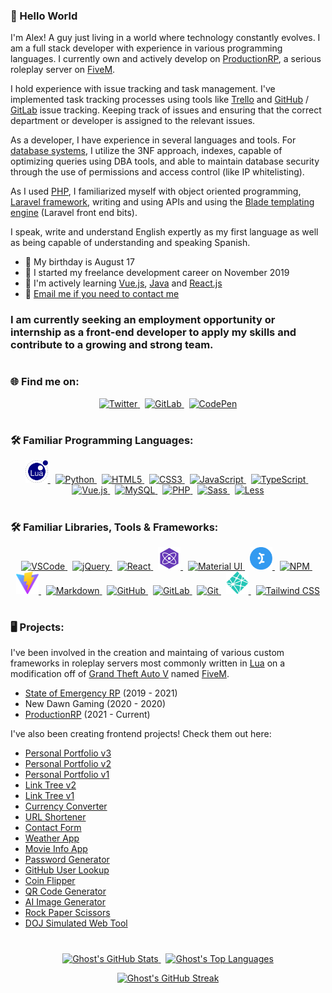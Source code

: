 ### 👋 Hello World
I'm Alex! A guy just living in a world where technology constantly evolves. I am a full stack developer with experience in various programming languages. I currently own and actively develop on <a href='https://productionrp.net/' rel="noopener noreferrer" target="_blank">ProductionRP</a>, a serious roleplay server on <a href="https://fivem.net" rel="noopener noreferrer" target="_blank">FiveM</a>.

I hold experience with issue tracking and task management. I've implemented task tracking processes using tools like <a href='https://trello.com/' rel="noopener noreferrer" target="_blank">Trello</a> and <a href='https://github.com/' rel="noopener noreferrer" target="_blank">GitHub</a> / <a href='https://gitlab.com/' rel="noopener noreferrer" target="_blank">GitLab</a> issue tracking. Keeping track of issues and ensuring that the correct department or developer is assigned to the relevant issues.

As a developer, I have experience in several languages and tools. For <a href='https://mysql.com/' rel="noopener noreferrer" target="_blank">database systems</a>, I utilize the 3NF approach, indexes, capable of optimizing queries using DBA tools, and able to maintain database security through the use of permissions and access control (like IP whitelisting).

As I used <a href='https://php.net/' rel="noopener noreferrer" target="_blank">PHP</a>, I familiarized myself with object oriented programming, <a href='https://laravel.com/' rel="noopener noreferrer" target="_blank">Laravel framework</a>, writing and using APIs and using the <a href='https://laravel.com/docs/10.x/blade#introduction' rel="noopener noreferrer" target="_blank">Blade templating engine</a> (Laravel front end bits).

I speak, write and understand English expertly as my first language as well as being capable of understanding and speaking Spanish.

* 🎂 My birthday is August 17
* 📅 I started my freelance development career on November 2019
* 🧠 I'm actively learning <a href='https://vuejs.org/' rel="noopener noreferrer" target="_blank">Vue.js</a>, <a href='https://java.com/' rel="noopener noreferrer" target="_blank">Java</a> and <a href='https://reactjs.org/' rel="noopener noreferrer" target="_blank">React.js</a>
* 📧 [Email me if you need to contact me](mailto:ghostdaghostt@gmail.com)

<h3>I am currently seeking an employment opportunity or internship as a front-end developer to apply my skills and contribute to a growing and strong team.</h3>

#
### 🌐 Find me on:
<p align="center">
    <a href="https://twitter.com/ghostdaghost" rel="noopener noreferrer" target="_blank">
        <img width="36" height="36" alt="Twitter" src="https://cdn.jsdelivr.net/gh/devicons/devicon/icons/twitter/twitter-original.svg" draggable="false">
    </a>
    &nbsp;
    <a href="https://gitlab.com/GhostDaGhost" rel="noopener noreferrer" target="_blank">
        <img width="36" alt="GitLab" src="https://cdn.jsdelivr.net/gh/devicons/devicon/icons/gitlab/gitlab-original.svg" draggable="false">
    </a>
    &nbsp;
    <a href="https://codepen.io/GhostDaGhost" rel="noopener noreferrer" target="_blank">
        <img width="36" alt="CodePen" src="https://cdn.jsdelivr.net/gh/devicons/devicon/icons/codepen/codepen-plain.svg" draggable="false">
    </a>
</p>

#
### 🛠️ Familiar Programming Languages:
<p align="center">
    <a href="https://lua.org/" rel="noopener noreferrer" target="_blank">
        <img width="36" alt="LUA" src="./assets/lua.png" draggable="false">
    </a>
    &nbsp;
    <a href="https://python.org/" rel="noopener noreferrer" target="_blank">
        <img width="36" alt="Python" src="https://cdn.jsdelivr.net/gh/devicons/devicon/icons/python/python-original.svg" draggable="false">
    </a>
    &nbsp;
    <a href="https://html.com/" rel="noopener noreferrer" target="_blank">
        <img width="36" alt="HTML5" src="https://cdn.jsdelivr.net/gh/devicons/devicon/icons/html5/html5-original-wordmark.svg" draggable="false">
    </a>
    &nbsp;
    <a href="https://css3.com/" rel="noopener noreferrer" target="_blank">
        <img width="36" alt="CSS3" src="https://cdn.jsdelivr.net/gh/devicons/devicon/icons/css3/css3-original-wordmark.svg" draggable="false">
    </a>
    &nbsp;
    <a href="https://javascript.com/" rel="noopener noreferrer" target="_blank">
        <img width="36" alt="JavaScript" src="https://cdn.jsdelivr.net/gh/devicons/devicon/icons/javascript/javascript-original.svg" draggable="false">
    </a>
    &nbsp;
    <a href="https://typescriptlang.org/" rel="noopener noreferrer" target="_blank">
        <img width="36" alt="TypeScript" src="https://cdn.jsdelivr.net/gh/devicons/devicon/icons/typescript/typescript-original.svg" draggable="false">
    </a>
    &nbsp;
    <a href="https://vuejs.org/" rel="noopener noreferrer" target="_blank">
        <img width="36" alt="Vue.js" src="https://cdn.jsdelivr.net/gh/devicons/devicon/icons/vuejs/vuejs-original.svg" draggable="false">
    </a>
    &nbsp;
    <a href="https://mysql.com/" rel="noopener noreferrer" target="_blank">
        <img width="36" alt="MySQL" src="https://cdn.jsdelivr.net/gh/devicons/devicon/icons/mysql/mysql-original.svg" draggable="false">
    </a>
    &nbsp;
    <a href="https://php.net/" rel="noopener noreferrer" target="_blank">
        <img width="36" alt="PHP" src="https://cdn.jsdelivr.net/gh/devicons/devicon/icons/php/php-original.svg" draggable="false">
    </a>
    &nbsp;
    <a href="https://sass-lang.com/" rel="noopener noreferrer" target="_blank">
        <img width="36" alt="Sass" src="https://cdn.jsdelivr.net/gh/devicons/devicon/icons/sass/sass-original.svg" draggable="false">
    </a>
    &nbsp;
    <a href="https://lesscss.org/" rel="noopener noreferrer" target="_blank">
        <img width="36" alt="Less" src="https://cdn.jsdelivr.net/gh/devicons/devicon/icons/less/less-plain-wordmark.svg" draggable="false">
    </a>
</p>

#
### 🛠️ Familiar Libraries, Tools & Frameworks:
<p align="center">
    <a href="https://code.visualstudio.com/" rel="noopener noreferrer" target="_blank">
        <img width="36" alt="VSCode" src="https://cdn.jsdelivr.net/gh/devicons/devicon/icons/vscode/vscode-original.svg" draggable="false">
    </a>
    <!-- &nbsp;
    <a href="https://atom.io/" rel="noopener noreferrer" target="_blank">
        <img width="36" alt="Atom" src="https://cdn.jsdelivr.net/gh/devicons/devicon/icons/atom/atom-original.svg" draggable="false">
    </a> -->
    &nbsp;
    <a href="https://jquery.com/" rel="noopener noreferrer" target="_blank">
        <img width="36" alt="jQuery" src="https://cdn.jsdelivr.net/gh/devicons/devicon/icons/jquery/jquery-plain-wordmark.svg" draggable="false">
    </a>
    &nbsp;
    <a href="https://reactjs.org/" rel="noopener noreferrer" target="_blank">
        <img width="36" alt="React" src="https://cdn.jsdelivr.net/gh/devicons/devicon/icons/react/react-original.svg" draggable="false">
    </a>
    &nbsp;
    <a href="https://preactjs.org/" rel="noopener noreferrer" target="_blank">
        <img width="36" alt="Preact" src="./assets/preact.png" draggable="false">
    </a>
    &nbsp;
    <a href="https://mui.com/" rel="noopener noreferrer" target="_blank">
        <img width="36" alt="Material UI" src="https://cdn.jsdelivr.net/gh/devicons/devicon/icons/materialui/materialui-plain.svg" draggable="false">
    </a>
    &nbsp;
    <a href="https://mantine.dev/" rel="noopener noreferrer" target="_blank">
        <img width="36" alt="Mantine" src="./assets/mantine.png" draggable="false">
    </a>
    &nbsp;
    <a href="https://npmjs.com/" rel="noopener noreferrer" target="_blank">
        <img width="36" alt="NPM" src="https://cdn.jsdelivr.net/gh/devicons/devicon/icons/npm/npm-original-wordmark.svg" draggable="false">
    </a>
    &nbsp;
    <a href="https://vitejs.dev/" rel="noopener noreferrer" target="_blank">
        <img width="36" alt="Vite" src="assets/vite.png" draggable="false">
    </a>
    &nbsp;
    <a href="https://daringfireball.net/projects/markdown/" rel="noopener noreferrer" target="_blank">
        <img width="36" alt="Markdown" src="https://cdn.jsdelivr.net/gh/devicons/devicon/icons/markdown/markdown-original.svg" draggable="false">
    </a>
    &nbsp;
    <a href="https://github.com/" rel="noopener noreferrer" target="_blank">
        <img width="36" alt="GitHub" src="https://cdn.jsdelivr.net/gh/devicons/devicon/icons/github/github-original.svg" draggable="false">
    </a>
    &nbsp;
    <a href="https://gitlab.com/" rel="noopener noreferrer" target="_blank">
        <img width="36" alt="GitLab" src="https://cdn.jsdelivr.net/gh/devicons/devicon/icons/gitlab/gitlab-original.svg" draggable="false">
    </a>
    &nbsp;
    <a href="https://git-scm.com/" rel="noopener noreferrer" target="_blank">
        <img width="36" alt="Git" src="https://cdn.jsdelivr.net/gh/devicons/devicon/icons/git/git-original.svg" draggable="false">
    </a>
    &nbsp;
    <a href="https://netlify.com/" rel="noopener noreferrer" target="_blank">
        <img height="36" width="36" alt="Netlify" src="assets/netlify.png" draggable="false">
    </a>
    &nbsp;
    <a href="https://tailwindcss.com/" rel="noopener noreferrer" target="_blank">
        <img height="36" width="36" alt="Tailwind CSS" src="https://cdn.jsdelivr.net/gh/devicons/devicon/icons/tailwindcss/tailwindcss-plain.svg" draggable="false">
    </a>
    <!-- &nbsp;
    <a href="https://zmodeler3.com/" rel="noopener noreferrer" target="_blank">
        <img height="36" width="36" alt="zModeler 3" src="assets/zmodeler3.png" draggable="false">
    </a> -->
</p>

#
### 🖥️ Projects:
I've been involved in the creation and maintaing of various custom frameworks in roleplay servers most commonly written in <a href="https://lua.org/" rel="noopener noreferrer" target="_blank">Lua</a> on a modification off of <a href="https://rockstargames.com/gta-v" rel="noopener noreferrer" target="_blank">Grand Theft Auto V</a> named <a href="https://fivem.net" rel="noopener noreferrer" target="_blank">FiveM</a>.

* <a href='https://github.com/GhostDaGhost/soe-2.0' rel="noopener noreferrer" target="_blank">State of Emergency RP</a> (2019 - 2021)
* New Dawn Gaming (2020 - 2020)
* <a href='https://productionrp.net/' rel="noopener noreferrer" target="_blank">ProductionRP</a> (2021 - Current)

I've also been creating frontend projects! Check them out here:
* <a href="https://alexarizola.dev/" rel="noopener noreferrer" target="_blank">Personal Portfolio v3</a>
* <a href="https://aa-portfolio-v2.netlify.app/" rel="noopener noreferrer" target="_blank">Personal Portfolio v2</a>
* <a href="https://aa-portfolio-v1.netlify.app/" rel="noopener noreferrer" target="_blank">Personal Portfolio v1</a>
* <a href="https://alexarizola.info/" rel="noopener noreferrer" target="_blank">Link Tree v2</a>
* <a href="https://aa-linktree-v1.netlify.app/" rel="noopener noreferrer" target="_blank">Link Tree v1</a>
* <a href="https://classy-choux-2958bf.netlify.app/" rel="noopener noreferrer" target="_blank">Currency Converter</a>
* <a href="https://transcendent-palmier-9cc6ea.netlify.app/" rel="noopener noreferrer" target="_blank">URL Shortener</a>
* <a href="https://sparkly-swan-b4f0e8.netlify.app/" rel="noopener noreferrer" target="_blank">Contact Form</a>
* <a href="https://dainty-tapioca-dbc275.netlify.app/" rel="noopener noreferrer" target="_blank">Weather App</a>
* <a href="https://zippy-cat-24ae8d.netlify.app/" rel="noopener noreferrer" target="_blank">Movie Info App</a>
* <a href="https://sparkly-kelpie-d89b5d.netlify.app/" rel="noopener noreferrer" target="_blank">Password Generator</a>
* <a href="https://clever-wisp-aa80d7.netlify.app/" rel="noopener noreferrer" target="_blank">GitHub User Lookup</a>
* <a href="https://aa-flipacoin.netlify.app/" rel="noopener noreferrer" target="_blank">Coin Flipper</a>
* <a href="https://aa-qrcodegenerator.netlify.app/" rel="noopener noreferrer" target="_blank">QR Code Generator</a>
* <a href="https://aa-ai-image-generator.netlify.app/" rel="noopener noreferrer" target="_blank">AI Image Generator</a>
* <a href="https://aa-rock-paper-scissors.netlify.app/" rel="noopener noreferrer" target="_blank">Rock Paper Scissors</a>
* <a href="https://doj.productionrp.net/" rel="noopener noreferrer" target="_blank">DOJ Simulated Web Tool</a>

#
<p align="center">
    <a href="https://github.com/anuraghazra/github-readme-stats" rel="noopener noreferrer" target="_blank">
        <img alt="Ghost's GitHub Stats" src="https://github-readme-stats.vercel.app/api?username=ghostdaghost&count_private=true&show_icons=true&text_color=fff&title_color=fff&border_color=fff&bg_color=1b1b1c&icon_color=a80505" draggable="false">
    </a>
    &nbsp;
    <a href="https://github.com/anuraghazra/github-readme-stats" rel="noopener noreferrer" target="_blank">
        <img alt="Ghost's Top Languages" src="https://github-readme-stats.vercel.app/api/top-langs/?username=GhostDaGhost&layout=compact&count_private=true&text_color=fff&title_color=fff&border_color=fff&bg_color=1b1b1c" draggable="false">
    </a>
</p>

<p align="center">
    <a href="https://git.io/streak-stats" rel="noopener noreferrer" target="_blank">
        <img alt="Ghost's GitHub Streak" src="https://streak-stats.demolab.com/?user=GhostDaGhost&theme=dark&stroke=a80505&ring=a80505&background=1b1b1c" draggable="false">
    </a>
</p>
